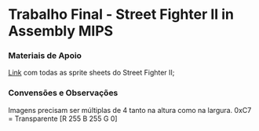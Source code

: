 # Trabalho Final - Street Fighter II in Assembly MIPS

### Materiais de Apoio

[Link](https://www.spriters-resource.com/snes/supersf2) com todas as sprite sheets do Street Fighter II;


### Convensões e Observações

Imagens precisam ser múltiplas de 4 tanto na altura como na largura.
0xC7 = Transparente [R 255 B 255 G 0]
